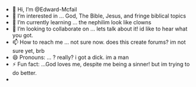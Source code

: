 - 👋 Hi, I’m @Edward-Mcfail
- 👀 I’m interested in ... God, The Bible, Jesus, and fringe biblical topics 
- 🌱 I’m currently learning ... the nephilim look like clowns
- 💞️ I’m looking to collaborate on ... lets talk about it!  id like to hear what you got.
- 📫 How to reach me ... not sure now.   does this create forums?   im not sure yet, brb
- 😄 Pronouns: ... ? really?   i got a dick.  im a man
- ⚡ Fun fact: ...God loves me, despite me being a sinner!  but im trying to do better.
- 

<!---
Edward-Mcfail/Edward-Mcfail is a ✨ special ✨ repository because its `README.md` (this file) appears on your GitHub profile.
You can click the Preview link to take a look at your changes.
--->
